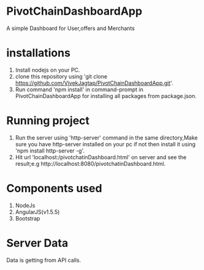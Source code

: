 # PivotChainDashboardApp
A simple Dashboard for User,offers and Merchants


# installations
1. Install nodejs on your PC.
2. clone this repository using 'git clone https://github.com/VivekJagtap/PivotChainDashboardApp.git'.
3. Run command 'npm install' in command-prompt in PivotChainDashboardApp for installing all packages from         package.json.


# Running project
1. Run the server using 'http-server' command in the same directory,Make sure you have http-server installed on your pc if not then install it using 'npm install http-server -g'.
2. Hit url 'localhost:<port-number>/pivotchatinDashboard.html' on server and see the result;e.g http://localhost:8080/pivotchatinDashboard.html.

# Components used
1. NodeJs
3. AngularJS(v1.5.5)
5. Bootstrap

# Server Data
Data is getting from API calls.

